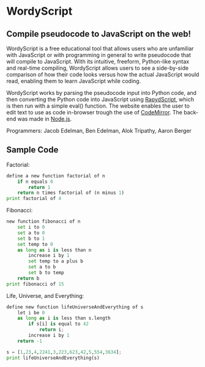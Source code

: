 WordyScript
=========

Compile pseudocode to JavaScript on the web!
-------------------------------

<p>WordyScript is a free educational tool that allows users who are unfamiliar with JavaScript or with programming in general to write pseudocode that will compile to JavaScript.  With its intuitive, freeform, Python-like syntax and real-time compiling, WordyScript allows users to see a side-by-side comparison of how their code looks versus how the actual JavaScript would read, enabling them to learn JavaScript while coding.</p>

<p>WordyScript works by parsing the pseudocode input into Python code, and then converting the Python code into JavaScript using <a href=http://rapydscript.pyjeon.com/>RapydScript</a>, which is then run with a simple eval() function.  The website enables the user to edit text to use as code in-browser trough the use of <a href=http://codemirror.net/>CodeMirror</a>. The back-end was made in <a href="nodejs.org">Node.js</a>.</p>

Programmers:
Jacob Edelman, Ben Edelman, Alok Tripathy, Aaron Berger

Sample Code
------------
Factorial:
```python
define a new function factorial of n
	if n equals 0
		return 1
	return n times factorial of (n minus 1)
print factorial of 4
```
Fibonacci:
```python
new function fibonacci of n
    set i to 0
    set a to 0
    set b to 1
    set temp to 0
    as long as i is less than n
        increase i by 1
        set temp to a plus b
        set a to b
        set b to temp
    return b
print fibonacci of 15
```

Life, Universe, and Everything:
```python
define new function lifeUniverseAndEverything of s
	let i be 0
	as long as i is less than s.length
		if s[i] is equal to 42
			return i;
		increase i by 1
	return -1

s = [1,23,4,2241,3,223,623,42,5,554,3634];
print lifeUniverseAndEverything(s)
```

